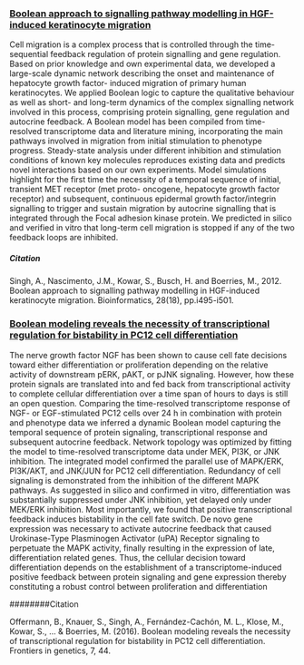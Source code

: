 ### [Boolean approach to signalling pathway modelling in HGF-induced keratinocyte migration](https://pubmed.ncbi.nlm.nih.gov/22962472/) 
Cell migration is a complex process that is controlled
through the time-sequential feedback regulation of protein signalling
and gene regulation. Based on prior knowledge and own
experimental data, we developed a large-scale dynamic network
describing the onset and maintenance of hepatocyte growth factor-
induced migration of primary human keratinocytes. We applied
Boolean logic to capture the qualitative behaviour as well as short-
and long-term dynamics of the complex signalling network involved
in this process, comprising protein signalling, gene regulation and
autocrine feedback. A Boolean model has been compiled from time-resolved
transcriptome data and literature mining, incorporating the main
pathways involved in migration from initial stimulation to phenotype
progress. Steady-state analysis under different inhibition and
stimulation conditions of known key molecules reproduces existing
data and predicts novel interactions based on our own experiments.
Model simulations highlight for the first time the necessity of a
temporal sequence of initial, transient MET receptor (met proto-
oncogene, hepatocyte growth factor receptor) and subsequent,
continuous epidermal growth factor/integrin signalling to trigger and
sustain migration by autocrine signalling that is integrated through
the Focal adhesion kinase protein. We predicted in silico and verified
in vitro that long-term cell migration is stopped if any of the two
feedback loops are inhibited.
##### Citation
Singh, A., Nascimento, J.M., Kowar, S., Busch, H. and Boerries, M., 2012. Boolean approach to signalling pathway modelling in HGF-induced keratinocyte migration. Bioinformatics, 28(18), pp.i495-i501.

### [Boolean modeling reveals the necessity of transcriptional regulation for bistability in PC12 cell differentiation](https://www.frontiersin.org/articles/10.3389/fgene.2016.00044/full)

The nerve growth factor NGF has been shown to cause cell fate decisions toward either differentiation or proliferation depending on the relative activity of downstream pERK, pAKT, or pJNK signaling. However, how these protein signals are translated into and fed back from transcriptional activity to complete cellular differentiation over a time span of hours to days is still an open question. Comparing the time-resolved transcriptome response of NGF- or EGF-stimulated PC12 cells over 24 h in combination with protein and phenotype data we inferred a dynamic Boolean model capturing the temporal sequence of protein signaling, transcriptional response and subsequent autocrine feedback. Network topology was optimized by fitting the model to time-resolved transcriptome data under MEK, PI3K, or JNK inhibition. The integrated model confirmed the parallel use of MAPK/ERK, PI3K/AKT, and JNK/JUN for PC12 cell differentiation. Redundancy of cell signaling is demonstrated from the inhibition of the different MAPK pathways. As suggested in silico and confirmed in vitro, differentiation was substantially suppressed under JNK inhibition, yet delayed only under MEK/ERK inhibition. Most importantly, we found that positive transcriptional feedback induces bistability in the cell fate switch. De novo gene expression was necessary to activate autocrine feedback that caused Urokinase-Type Plasminogen Activator (uPA) Receptor signaling to perpetuate the MAPK activity, finally resulting in the expression of late, differentiation related genes. Thus, the cellular decision toward differentiation depends on the establishment of a transcriptome-induced positive feedback between protein signaling and gene expression thereby constituting a robust control between proliferation and differentiation

########Citation

Offermann, B., Knauer, S., Singh, A., Fernández-Cachón, M. L., Klose, M., Kowar, S., ... & Boerries, M. (2016). Boolean modeling reveals the necessity of transcriptional regulation for bistability in PC12 cell differentiation. Frontiers in genetics, 7, 44.
